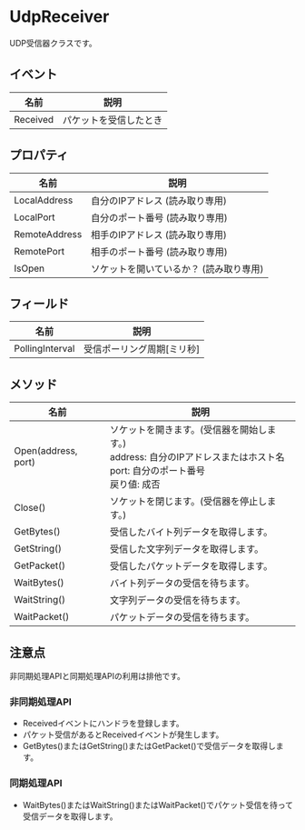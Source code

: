 # UdpReceiver
UDP受信器クラスです。

## イベント
|  名前  |  説明  |
| ---- | ---- |
|  Received  |  パケットを受信したとき  |

## プロパティ
|  名前  |  説明  |
| ---- | ---- |
| LocalAddress |  自分のIPアドレス (読み取り専用)  |
| LocalPort | 自分のポート番号 (読み取り専用) |
| RemoteAddress |  相手のIPアドレス (読み取り専用)  |
| RemotePort |  相手のポート番号 (読み取り専用)  |
| IsOpen |  ソケットを開いているか？ (読み取り専用)  |

## フィールド
|  名前  |  説明  |
| ---- | ---- |
| PollingInterval |  受信ポーリング周期[ミリ秒]  |

## メソッド
|  名前  |  説明  |
| ---- | ---- |
|  Open(address, port)  | ソケットを開きます。(受信器を開始します。)<br>address: 自分のIPアドレスまたはホスト名<br>port: 自分のポート番号<br>戻り値: 成否 |
|  Close()  |  ソケットを閉じます。(受信器を停止します。) |
|  GetBytes() | 受信したバイト列データを取得します。 |
|  GetString() | 受信した文字列データを取得します。 |
|  GetPacket() | 受信したパケットデータを取得します。 |
|  WaitBytes() | バイト列データの受信を待ちます。 |
|  WaitString() | 文字列データの受信を待ちます。 |
|  WaitPacket() | パケットデータの受信を待ちます。 |

## 注意点
非同期処理APIと同期処理APIの利用は排他です。

### 非同期処理API
* Receivedイベントにハンドラを登録します。
* パケット受信があるとReceivedイベントが発生します。
* GetBytes()またはGetString()またはGetPacket()で受信データを取得します。

### 同期処理API
* WaitBytes()またはWaitString()またはWaitPacket()でパケット受信を待って受信データを取得します。
